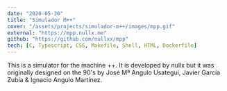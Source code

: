 ```yaml
---
date: "2020-05-30"
title: "Simulador M++"
cover: "/assets/projects/simulador-m++/images/mpp.gif"
external: "https://mpp.nullx.me"
github: "https://github.com/nullxx/mpp"
tech: [C, Typescript, CSS, Makefile, Shell, HTML, Dockerfile]
---
```


This is a simulator for the machine ++. It is developed by nullx but it was originally designed on the 90's by José Mª Angulo Usategui, Javier García Zubía & Ignacio Angulo Martínez.
